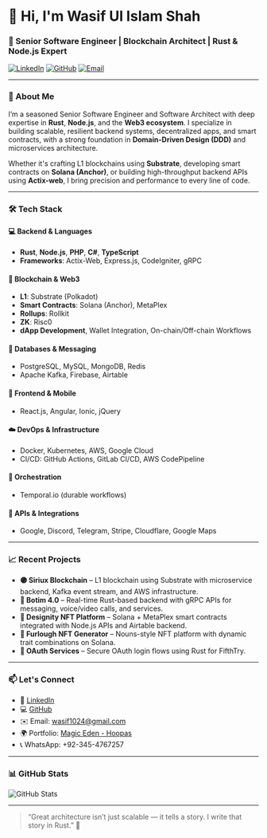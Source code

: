 # 👋 Hi, I'm Wasif Ul Islam Shah

### 🚀 Senior Software Engineer | Blockchain Architect | Rust & Node.js Expert

[![LinkedIn](https://img.shields.io/badge/LinkedIn-blue?logo=linkedin&style=flat-square)](https://www.linkedin.com/in/wasif-shah-13002799/)
[![GitHub](https://img.shields.io/badge/GitHub-181717?logo=github&style=flat-square)](https://github.com/wasif1024)
[![Email](https://img.shields.io/badge/Email-me-informational?logo=gmail&style=flat-square)](mailto:wasif1024@gmail.com)

---

### 💼 About Me

I’m a seasoned Senior Software Engineer and Software Architect with deep expertise in **Rust**, **Node.js**, and the **Web3 ecosystem**. I specialize in building scalable, resilient backend systems, decentralized apps, and smart contracts, with a strong foundation in **Domain-Driven Design (DDD)** and microservices architecture.

Whether it's crafting L1 blockchains using **Substrate**, developing smart contracts on **Solana (Anchor)**, or building high-throughput backend APIs using **Actix-web**, I bring precision and performance to every line of code.

---

### 🛠️ Tech Stack

#### 💻 Backend & Languages
- **Rust**, **Node.js**, **PHP**, **C#**, **TypeScript**
- **Frameworks**: Actix-Web, Express.js, CodeIgniter, gRPC

#### 🧠 Blockchain & Web3
- **L1**: Substrate (Polkadot)
- **Smart Contracts**: Solana (Anchor), MetaPlex
- **Rollups**: Rollkit
- **ZK**: Risc0
- **dApp Development**, Wallet Integration, On-chain/Off-chain Workflows

#### 🧪 Databases & Messaging
- PostgreSQL, MySQL, MongoDB, Redis
- Apache Kafka, Firebase, Airtable

#### 🎨 Frontend & Mobile
- React.js, Angular, Ionic, jQuery

#### ☁️ DevOps & Infrastructure
- Docker, Kubernetes, AWS, Google Cloud
- CI/CD: GitHub Actions, GitLab CI/CD, AWS CodePipeline

#### 🔁 Orchestration
- Temporal.io (durable workflows)

#### 🔗 APIs & Integrations
- Google, Discord, Telegram, Stripe, Cloudflare, Google Maps

---

### 📈 Recent Projects

- **🟣 Siriux Blockchain** – L1 blockchain using Substrate with microservice backend, Kafka event stream, and AWS infrastructure.
- **📲 Botim 4.0** – Real-time Rust-based backend with gRPC APIs for messaging, voice/video calls, and services.
- **🎨 Designity NFT Platform** – Solana + MetaPlex smart contracts integrated with Node.js APIs and Airtable backend.
- **🧩 Furlough NFT Generator** – Nouns-style NFT platform with dynamic trait combinations on Solana.
- **🔐 OAuth Services** – Secure OAuth login flows using Rust for FifthTry.

---

### 📫 Let's Connect

- 💼 [LinkedIn](https://www.linkedin.com/in/wasif-shah-13002799/)
- 💻 [GitHub](https://github.com/wasif1024)
- ✉️ Email: [wasif1024@gmail.com](mailto:wasif1024@gmail.com)
- 🌍 Portfolio: [Magic Eden - Hoopas](https://magiceden.io/marketplace/thehoopas)
- 📞 WhatsApp: +92-345-4767257

---

### 📊 GitHub Stats

![GitHub Stats](https://github-readme-stats.vercel.app/api?username=wasif1024&show_icons=true&theme=radical)

---

> “Great architecture isn’t just scalable — it tells a story. I write that story in Rust.” 🦀
